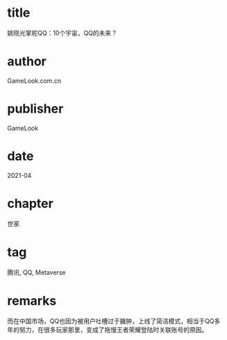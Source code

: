 # title
姚晓光掌舵QQ：10个宇宙，QQ的未来？

# author
GameLook.com.cn

# publisher
GameLook

# date
2021-04

# chapter
世家

# tag
腾讯, QQ, Metaverse

# remarks
而在中国市场，QQ也因为被用户吐槽过于臃肿，上线了简洁模式，相当于QQ多年的努力，在很多玩家那里，变成了拖慢王者荣耀登陆时关联账号的原因。
